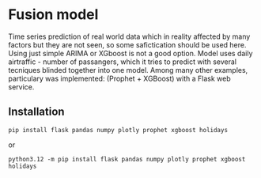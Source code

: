# Fusion model
Time series prediction of real world data which in reality affected by many factors but they are not seen, so some safictication should be used here. Using just simple ARIMA or XGboost is not a good option. 
Model uses daily airtraffic - number of passangers, which it tries to predict with several tecniques blinded together into one model. 
Among many other examples, particulary was implemented: (Prophet + XGBoost) with a Flask web service.

## Installation
```
pip install flask pandas numpy plotly prophet xgboost holidays
```
or
```
python3.12 -m pip install flask pandas numpy plotly prophet xgboost holidays
```
